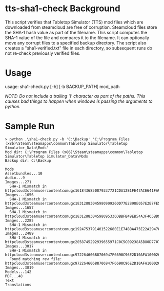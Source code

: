 # tts-sha1-check Background
This script verifies that Tabletop Simulator (TTS) mod files which are downloaded from steamcloud are free of corruption.  Steamcloud files store the SHA-1 hash value as part of the filename.  This script computes the SHA-1 value of the file and compares it to the filename.  It can optionally move any corrupt files to a specified backup directory.  The script also creates a "sha1-verified.txt" file in each directory, so subsequent runs do not re-check previously verified files.

# Usage
usage: sha1-check.py [-h] [-b BACKUP_PATH] mod_path

*NOTE: Do not include a trailing '\\' character as part of the paths.  This causes bad things to happen when windows is passing the arguments to python.*

# Sample Run
```
> python .\sha1-check.py -b 'C:\Backup' 'C:\Program Files (x86)\Steam\steamapps\common\Tabletop Simulator\Tabletop Simulator_Data\Mods'
Mod dir: C:\Program Files (x86)\Steam\steamapps\common\Tabletop Simulator\Tabletop Simulator_Data\Mods
Backup dir: C:\Backup

Mods
Assetbundles...10
Audio...9
Images...271
  SHA-1 Mismatch in httpcloud3steamusercontentcomugc1618436850079337721CDA12E1FE47ACE641FA900276D767B1B2BDF4171.png
Images...1656
  SHA-1 Mismatch in httpcloud3steamusercontentcomugc18312883045980909260D77E2898E057E2E7FE5A6C79D4BF1645AEA13EA.png
Images...1657
  SHA-1 Mismatch in httpcloud3steamusercontentcomugc1831288304598095336DBBFB49EB54A3F465BD96FF4F9DE8EFB8DABF9C3.png
Images...2285
  SHA-1 Mismatch in httpcloud3steamusercontentcomugc1924753791401522680E1E74BBA475E22A294787709B4F8BCF9ACC496C2.png
Images...2489
  SHA-1 Mismatch in httpcloud3steamusercontentcomugc2058745292939655971C0C5C09238A5B80D7707C1CB60F8780A0E8F8B12.png
Images...3017
  SHA-1 Mismatch in httpcloud3steamusercontentcomugc97226460688706947F6690C96E2D10AFA10002C73EB2634780D4CE29F.png
  Found matching raw file: httpcloud3steamusercontentcomugc97226460688706947F6690C96E2D10AFA10002C73EB2634780D4CE29F.rawt
Images...3019
Models...142
PDF...48
Text
Translations
```
